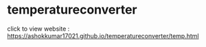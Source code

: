 # temperatureconverter

click to view website : https://ashokkumar17021.github.io/temperatureconverter/temp.html
